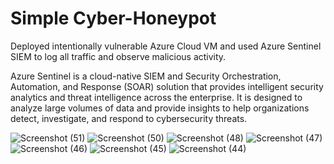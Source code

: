 # Simple Cyber-Honeypot

Deployed intentionally vulnerable Azure Cloud VM and used Azure Sentinel SIEM to log all traffic and observe malicious activity.


Azure Sentinel is a cloud-native SIEM and Security Orchestration, Automation, and Response (SOAR) solution that provides intelligent security analytics and threat intelligence across the enterprise. It is designed to analyze large volumes of data and provide insights to help organizations detect, investigate, and respond to cybersecurity threats.

 
![Screenshot (51)](https://github.com/Hacosta21/Cyber-Honeypot/assets/65152491/d5e4e364-eda2-4841-8c64-70a4b105e653)
![Screenshot (50)](https://github.com/Hacosta21/Cyber-Honeypot/assets/65152491/5fbcebc7-d22d-4567-941d-87980d9125f4)
![Screenshot (48)](https://github.com/Hacosta21/Cyber-Honeypot/assets/65152491/3df8d70a-4b1e-42e1-91b7-e0b1c63d23ac)
![Screenshot (47)](https://github.com/Hacosta21/Cyber-Honeypot/assets/65152491/962c84a3-ba07-437f-8d9d-977a42b5db44)
![Screenshot (46)](https://github.com/Hacosta21/Cyber-Honeypot/assets/65152491/6950e726-f8a9-45a9-b4a5-d04e69b07d31)
![Screenshot (45)](https://github.com/Hacosta21/Cyber-Honeypot/assets/65152491/1c0905fe-47fb-480f-9ca1-3a6c0bcaf51f)
![Screenshot (44)](https://github.com/Hacosta21/Cyber-Honeypot/assets/65152491/eeba8a3c-670c-4443-baf5-b93d73f22bca)
